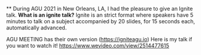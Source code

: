 **
During AGU 2021 in New Orleans, LA, I had the pleasure to give an Ignite talk. 
**What is an ignite talk?** 
Ignite is an strict format where speakers have 5 minutes to talk on a subject accompanied by 20 slides, for 15 seconds each, automatically advanced.

AGU MEETING has their own version (https://igniteagu.io) 
Here is my talk if you want to watch it! 
https://www.wevideo.com/view/2514477615 
